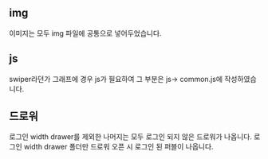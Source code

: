 ## img
이미지는 모두 img 파일에 공통으로 넣어두었습니다.

## js
swiper라던가 그래프에 경우 js가 필요하여 그 부분은 js-> common.js에 작성하였습니다.

## 드로워
로그인 width drawer를 제외한 나머지는 모두 로그인 되지 않은 드로워가 나옵니다.
로그인 width drawer 폴더만 드로워 오픈 시 로그인 된 퍼블이 나옵니다.

